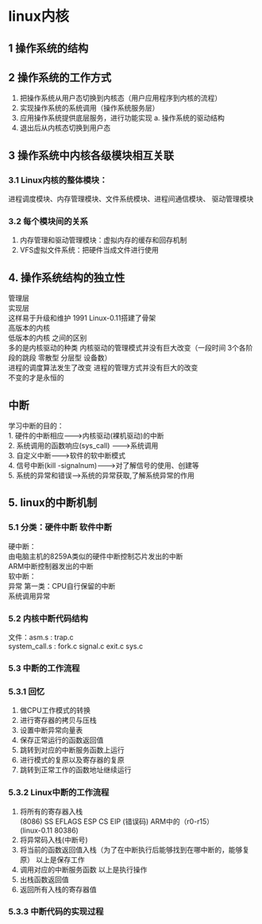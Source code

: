 # linux内核

## 1 操作系统的结构

## 2 操作系统的工作方式
1. 把操作系统从用户态切换到内核态（用户应用程序到内核的流程）
2. 实现操作系统的系统调用（操作系统服务层）
3. 应用操作系统提供底层服务，进行功能实现
	a. 操作系统的驱动结构
4. 退出后从内核态切换到用户态

## 3 操作系统中内核各级模块相互关联
### 3.1 Linux内核的整体模块：
进程调度模块、内存管理模块、文件系统模块、进程间通信模块、
驱动管理模块
### 3.2 每个模块间的关系
1. 内存管理和驱动管理模块：虚拟内存的缓存和回存机制
2. VFS虚拟文件系统：把硬件当成文件进行使用

## 4. 操作系统结构的独立性
管理层  
实现层  
这样易于升级和维护	1991 Linux-0.11搭建了骨架  
高版本的内核  
低版本的内核	之间的区别  
多的是内核驱动的种类		内核驱动的管理模式并没有巨大改变（一段时间 3个各阶段的跳段 零散型 分层型 设备数）  
进程的调度算法发生了改变	进程的管理方式并没有巨大的改变  
不变的才是永恒的

## 中断
学习中断的目的：  
	1. 硬件的中断相应--->内核驱动(裸机驱动)的中断  
	2. 系统调用的函数响应(sys_call) --->系统调用   
	3. 自定义中断--->软件的软中断模式  
	4. 信号中断(kill -signalnum)--->对了解信号的使用、创建等  
	5. 系统的异常和错误-->系统的异常获取,了解系统异常的作用
## 5. linux的中断机制
### 5.1 分类：硬件中断 软件中断
硬中断：  
由电脑主机的8259A类似的硬件中断控制芯片发出的中断  
ARM中断控制器发出的中断  
软中断：  
异常 第一类：CPU自行保留的中断  
系统调用异常
### 5.2 内核中断代码结构
文件：asm.s : trap.c  
system_call.s : fork.c signal.c  exit.c  sys.c
### 5.3 中断的工作流程
### 5.3.1 回忆
1. 做CPU工作模式的转换  
2. 进行寄存器的拷贝与压栈  
3. 设置中断异常向量表  
4. 保存正常运行的函数返回值  
5. 跳转到对应的中断服务函数上运行  
6. 进行模式的复原以及寄存器的复原  
7. 跳转到正常工作的函数地址继续运行  
### 5.3.2 Linux中断的工作流程
1. 将所有的寄存器入栈  
(8086) SS EFLAGS ESP CS EIP (错误码) ARM中的（r0-r15）  
(linux-0.11 80386)
2. 将异常码入栈(中断号)
3. 将当前的函数返回值入栈（为了在中断执行后能够找到在哪中断的，能够复原）
以上是保存工作
4. 调用对应的中断服务函数
以上是执行操作
5. 出栈函数返回值
6. 返回所有入栈的寄存器值
### 5.3.3 中断代码的实现过程
